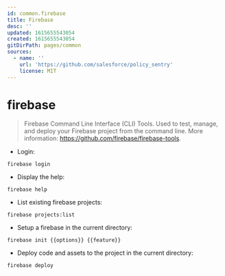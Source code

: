 ```yaml
---
id: common.firebase
title: Firebase
desc: ''
updated: 1615655543054
created: 1615655543054
gitDirPath: pages/common
sources:
  - name: ''
    url: 'https://github.com/salesforce/policy_sentry'
    license: MIT
---
```

# firebase

> Firebase Command Line Interface (CLI) Tools.
> Used to test, manage, and deploy your Firebase project from the command line.
> More information: <https://github.com/firebase/firebase-tools>.

- Login:

`firebase login`

- Display the help:

`firebase help`

- List existing firebase projects:

`firebase projects:list`

- Setup a firebase in the current directory:

`firebase init {{options}} {{feature}}`

- Deploy code and assets to the project in the current directory:

`firebase deploy`

